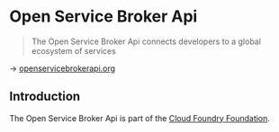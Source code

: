 # Open Service Broker Api

> The Open Service Broker Api connects developers to a global ecosystem of services

→ [openservicebrokerapi.org](https://www.openservicebrokerapi.org/)

## Introduction

The Open Service Broker Api is part of the [Cloud Foundry Foundation](https://www.cloudfoundry.org/foundation/).
